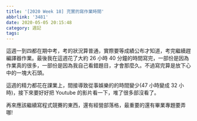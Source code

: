 ```yaml
---
title: '[2020 Week 18] 充實的寫作業時間'
abbrlink: '3481'
date: 2020-05-05 20:15:48
category: 週記
tags:
---
```

這週一到四都在期中考，考的狀況算普通，實際要等成績公布才知道，考完繼續趕編譯器作業。最後我在這週花了大約 26 小時 40 分鐘的時間寫完，一部份是因為作業真的很多，一部份是因為我自己看錯題目，才會那麼久。不過寫完算是放下心中的一塊大石頭。

這週的精力都花在課業上，間接導致從事娛樂的的時間變少(47 小時變成 32 小時)，接下來要好好把 Youtube 的影片看一下，堆了很多部沒看了。

再來應該繼續寫程式競賽的東西，還有經營部落格，最重要的還有畢業專題要弄哪!